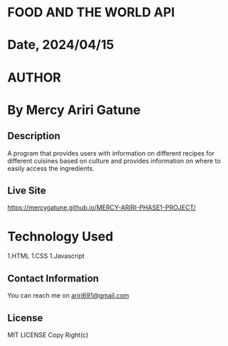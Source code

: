 # FOOD AND THE WORLD API


# Date, 2024/04/15

# AUTHOR

# By Mercy Ariri Gatune

## Description
A program that provides users with  information on different recipes for different cuisines based on culture and provides information on where to easily access the ingredients.
## Live Site
https://mercygatune.github.io/MERCY-ARIRI-PHASE1-PROJECT/
# Technology Used
1.HTML
1.CSS
1.Javascript

## Contact Information
You can reach me on ariri691@gmail.com

## License
MIT LICENSE
Copy Right(c)